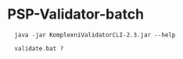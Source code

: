 # PSP-Validator-batch

      java -jar KomplexniValidatorCLI-2.3.jar --help

      validate.bat ?
      
